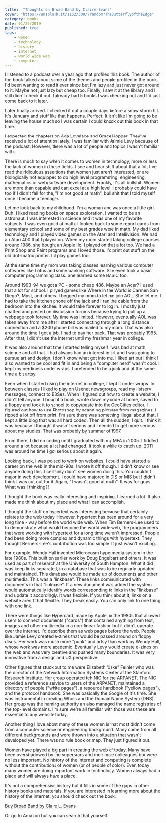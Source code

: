 ```yaml
---
title:  "Thoughts on Broad Band by Claire Evans" 
cover: "https://unsplash.it/1152/300/?random?TheButterflyoftheEdge"
category: books
date: 01/29/2019
published: true
tags:
    - women
    - technology
    - history
    - internet
    - world wide web
    - computers
---
```


I listened to a podcast over a year ago that profiled this book. The author of the book talked about some of the themes and people profiled in the book. I'd been wanting to read it ever since but I'm lazy and just never got around to it. Maybe not just lazy but cheap too. Finally, I saw it at the library and I still didn't check it out. I already had 5 books I was checking out and I'd just come back to it later.

Later finally arrived. I checked it out a couple days before a snow storm hit. It's January and stuff like that happens. Perfect. It isn't like I'm going to be leaving the house much so I was certain I could knock out this book in that time.

I expected the chapters on Ada Lovelace and Grace Hopper. They've received a lot of attention lately. I was familiar with Jaimie Levy because of the podcast. However, there was a lot of people and topics I wasn't familiar with. 

There is much to say when it comes to women in technology, more or less the lack of women in those fields. I see and hear stuff about that a lot. I've read the ridiculous assertions that women just aren't interested, or are biologically not equipped to do high level programming, engineering, mathematics or web/software development. Frankly, it's all bullshit. Women are more than capable and can excel at a high level. I probably could have too if I didn't fall for the, "I'm not good at math", bull shit that I told myself once I became a teenager.

Let me look back to my childhood. I'm a woman and was once a little girl. Duh. I liked reading books on space exploration. I wanted to be an astronaut. I was interested in science and it was one of my favorite subjects. I was even good at math. I looked back to some report cards from elementary school and some of my best grades were in math. My dad liked technology and I played video games on the Atari and Intellivision. We had an Atari 400 that I played on. When my mom started taking college courses around 1986, she bought an Apple IIc. I played on that a lot too. We had a Print Shop and Paint programs and I loved those. I'd print out stuff on the old dot-matrix printer. I'd play games too. 

At the same time my mom was taking classes learning various computer softwares like Lotus and some banking software. She even took a basic computer programming class. She learned some BASIC too. 

Around 1993-94 we got a PC - some cheap 486. Maybe an Acer? I used that a lot for school. I played games like Where in the World is Carmen San Diego?, Myst, and others. I begged my mom to let me join AOL. She let me. I had to take the kitchen phone off the jack and I ran the cable from the bedroom into the kitchen. It would take forever to log in. I mostly just chatted and posted on discussion forums because trying to pull up a webpage took forever. My time was limited. However, eventually AOL was taken away from me after I started connecting through a long distance connection and a $200 phone bill was mailed to my mom. That was also around the time I got a job. I had to pay her back. That was probably 1995. After that, I didn't use the internet until my freshman year in college.

It was also around that time I started telling myself I was bad at math, science and all that. I had always had an interest in art and I was going to pursue art and design. I don't know what got into me. I liked art but I think I also wanted to be cool and fit in and being a "computer nerd" wasn't cool. I kept my nerdiness under wraps. I pretended to be a jock and at the same time a bit artsy.

Even when I started using the internet in college, I kept it under wraps. In between classes I liked to play on Usenet newsgroups, read my listserv messages, connect to BBSes. When I figured out how to create a website, I didn't tell anyone. I bought a book, wrote down my code at home, saved to a floppy and took it to school to copy/paste into the GeoCities editor. I figured out how to use Photoshop by scanning pictures from magazines. I ripped a lot off from print. I'm sure there was something illegal about that. I kept a little blog that was all hard coded. Then all the sudden, I quit. I think it was because I thought it wasn't serious and I needed to get more serious about my studies. That was probably by summer of 1997.

From there, I did no coding until I graduated with my MFA in 2005. I fiddled around a lot because a lot had changed. It took a while to catch up. 2011 was around he time I got serious about it again. 

Looking back, I was poised to work on websites. I could have started a career on the web in the mid-90s. I wrote it off though. I didn't know or see anyone doing this. I certainly didn't see women doing this. You couldn't major in web development. I could have majored in CIS or MIS but I didn't think I was cut out for it. Again, "I wasn't good at math". It was for guys. What was I thinking?!

I thought the book was really interesting and inspiring. I learned a lot. It also made me think about my place and what I can accomplish. 

I thought the stuff on hypertext was interesting because that certainly relates to the web today. However, hypertext has been around for a very long time - way before the world wide web. When Tim Berners-Lee used to to demonstrate what would become the world wide web, the programmers that were working with hypertext for a long time weren't impressed. People had been doing more complex and dynamic things with hypertext. They thought Berners-Lee's contribution was too simple. It just wasn't exciting. 

For example, Wendy Hall invented Microcosm hypermedia system in the late 1980s. This built on earlier work by Doug Engelbart and others. It was used as part of research at the University of South Hampton. What it did was keep links separated, in a database that was to be regularly updated and maintained. This database would be made up of documents and other multimedia. This was a "linkbase". These links communicated with documents in that "linkbase". If a new document was added the system would automatically identify words corresponding to links in the "linkbase" and update it accordingly. It was flexible. If you think about it, links on a website aren't that flexible. They break easily. You can only link to one thing with one link. 

There were things like Hypercard, made by Apple, in the 1980s that allowed users to connect documents ("cards") that contained anything from text, images and other multimedia in a non-linear fashion but it didn't operate over the internet. I'd describe them as web pages before the web. People like Jamie Levy created e-zines that would be passed around on floppy discs. Her work was much more "punk" and artsy than work by Wendy Hall, whose work was more academic. Eventually Levy would create e-zines on the web and was very creative and pushed many boundaries. It was very innovative from a design and UX perspective. 

Other figures that stuck out to me were Elizabeth “Jake” Feinler who was the director of the Network Information Systems Center at the Stanford Research Institute. Her group operated teh NIC for the ARPANET. The NIC provided a reference service to users of the ARPANET, maintained a directory of people ("white pages"), a resource handbook ("yellow pages"), and the protocol handbook. She was basically the Google of it's time. She was instrumental in creating Whois and the Domain Name System (DNS). Her group was the naming authority an also managed the name registries of the top-level domains. I'm sure we're all familiar with those was these are essential to any website today. 

Another thing I love about many of these women is that most didn't come from a computer science or engineering background. Many came from all different backgrounds and were thrown into a situation that wasn't developed yet. There was no rule book or map. They just figured it out.

Women have played a big part in creating the web of today. Many have been overshadowed by the superstars and their male colleagues but were no less important. No history of the internet and computing is complete without the contributions of women (or of people of color). Even today many women are doing important work in technology. Women always had a place and will always have a place.

It's not a comprehensive history but it fills in some of the gaps in other history books and materials. If you are interested in learning more about the history of the internet, you should check out the book. 

[Buy Broad Band by Claire L. Evans](https://www.penguinrandomhouse.com/books/545427/broad-band-by-claire-l-evans/9780735211759/)

Or go to Amazon but you can search that yourself.
